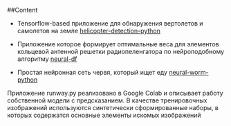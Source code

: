 ##Content

* Tensorflow-based приложение для обнаружения вертолетов и самолетов на земле [helicopter-detection-python](helicopter-detection-python)

* Приложение которое формирует оптимальные веса для элементов кольцевой антенной решетки радиопеленгатора по нейроподобному алгоритму [neural-df](neural-df)

* Простая нейронная сеть червя, который ищет еду [neural-worm-python](neural-worm-python)

Приложение runway.py реализовано в Google Colab и описывает работу собственной модели с предсказанием. В качестве тренировочных изображений используются синтетически сформированные наборы, в которых содержатся основные элементы искомых изображений
